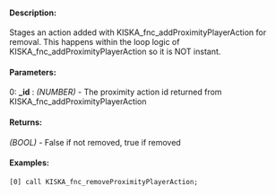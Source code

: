 #### Description:
Stages an action added with KISKA_fnc_addProximityPlayerAction for removal. This happens within the loop logic of KISKA_fnc_addProximityPlayerAction so it is NOT instant.

#### Parameters:
0: **_id** : *(NUMBER)* - The proximity action id returned from KISKA_fnc_addProximityPlayerAction

#### Returns:
*(BOOL)* - False if not removed, true if removed

#### Examples:
```sqf
[0] call KISKA_fnc_removeProximityPlayerAction;
```

